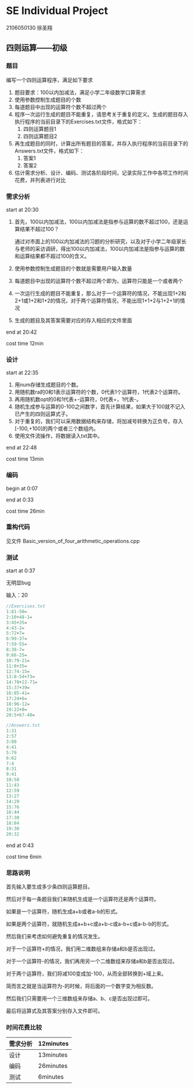 # SE Individual Project 

2106050130 徐圣翔


## 四则运算——初级

### 题目

编写一个四则运算程序，满足如下要求

1. 题目要求：100以内加减法，满足小学二年级数学口算需求
2. 使用参数控制生成题目的个数
3. 每道题目中出现的运算符个数不超过两个
4. 程序一次运行生成的题目不能重复，请思考关于重复的定义。生成的题目存入执行程序的当前目录下的Exercises.txt文件，格式如下：
   1. 四则运算题目1
   2. 四则运算题目2
5. 再生成题目的同时，计算出所有题目的答案，并存入执行程序的当前目录下的Answers.txt文件，格式如下：
   1. 答案1
   2. 答案2
6. 估计需求分析、设计、编码、测试各阶段时间，记录实际工作中各项工作时间花费，并列表进行对比

### 需求分析

start at 20:30

1. 首先，100以内加减法，100以内加减法是指参与运算的数不超过100，还是运算结果不超过100？

   通过对市面上的100以内加减法的习题的分析研究，以及对于小学二年级家长与老师的采访调研，得出100以内加减法，100以内加减法是指参与运算的数和运算结果都不超过100的含义。

2. 使用参数控制生成题目的个数就是需要用户输入数量

3. 每道题目中出现的运算符个数不超过两个即为，运算符只能是一个或者两个

4. 一次运行生成的题目不能重复，那么对于一个运算符的情况，不能出现1+2和2+1或1+2和1+2的情况，对于两个运算符情况，不能出现1+1+2与1+2+1的情况

5. 生成的题目及其答案需要对应的存入相应的文件里面

end at 20:42

cost time 12min

### 设计

start at 22:35

1. 用num存储生成题目的个数。
2. 用随机数ra的0和1表示运算符的个数，0代表1个运算符，1代表2个运算符。
3. 再用随机数opt的0和1代表+-运算符，0代表+，1代表-。
4. 随机生成参与运算的0-100之间数字，首先计算结果，如果大于100就不记入已产生的四则运算式子。
5. 对于重复的，我们可以采用数据结构来存储，将加减号转换为正负号，存入[-100,+100]的两个或者三个数组内。
6. 使用文件流操作，将数据读入txt其中。

end at 22:48 

cost time 13min

### 编码

begin at 0:07

end at 0:33

cost time 26min

### 重构代码

见文件 Basic_version_of_four_arithmetic_operations.cpp

### 测试

start at 0:37

无明显bug

输入：20

```cpp
//Exercises.txt
1:81-50=
2:10+48-1=
3:45+35=
4:43-2=
5:72+7=
6:99-37=
7:59-55=
8:38-7=
9:66-25=
10:79-21=
11:8+35=
12:74-15=
13:8-54+73=
14:78+22-71=
15:37+39=
16:85-41=
17:24+6=
18:96-12=
19:22+8=
20:5+67-40=
```

```cpp
//Answers.txt
1:31
2:57
3:80
4:41
5:79
6:62
7:4
8:31
9:41
10:58
11:43
12:59
13:27
14:29
15:76
16:44
17:30
18:84
19:30
20:32
```

end at 0:43

cost time 6min

### 思路说明

首先输入要生成多少条四则运算题目。

然后对于每一条题目我们来随机生成是一个运算符还是两个运算符。

如果是一个运算符，随机生成a+b或者a-b的形式。

如果是两个运算符，就随机生成a+b+c或a+b-c或a-b+c或a-b-b的形式。

然后我们来考虑如何避免重复的情况发生。

对于一个运算符+的情况，我们用二维数组来存储a和b是否出现过。

对于一个运算符-的情况，我们再用另一个二维数组来存储a和b是否出现过。

对于两个运算符，我们将减100变成加-100，从而全部转换到+域上来。

简而言之就是当运算符为-的时候，将后面的一个数字变为相反数。

然后我们只需要用一个三维数组来存储a、b、c是否出现过即可。

最后将运算式及其答案分别存入文件即可。

### 时间花费比较

| 需求分析 | 12minutes |
| -------- | --------- |
| 设计     | 13minutes |
| 编码     | 26minutes |
| 测试     | 6minutes  |

